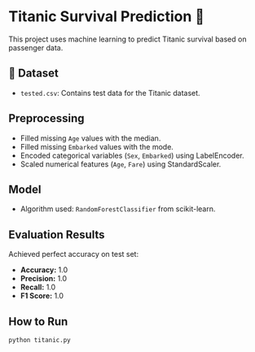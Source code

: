 # Titanic Survival Prediction 🚢

This project uses machine learning to predict Titanic survival based on passenger data.

## 📁 Dataset
- `tested.csv`: Contains test data for the Titanic dataset.

## Preprocessing
- Filled missing `Age` values with the median.
- Filled missing `Embarked` values with the mode.
- Encoded categorical variables (`Sex`, `Embarked`) using LabelEncoder.
- Scaled numerical features (`Age`, `Fare`) using StandardScaler.

## Model
- Algorithm used: `RandomForestClassifier` from scikit-learn.

## Evaluation Results
Achieved perfect accuracy on test set:
- **Accuracy:** 1.0  
- **Precision:** 1.0  
- **Recall:** 1.0  
- **F1 Score:** 1.0

##  How to Run
```bash
python titanic.py
